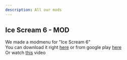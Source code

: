 ```yaml
---
description: All our mods
---
```

<h2>Ice Scream 6 - MOD</h2>
We made a modmenu for "Ice Scream 6"<br>
You can download it right <a href="/mod/icescream6">here</a> or from google play <a href="https://play.google.com/store/apps/details?id=com.keplerians.icescream6">here<a><br>
Or watch <a href="https://www.youtube.com/watch?v=Cql_pBTxrVI">this</a> video<br>

